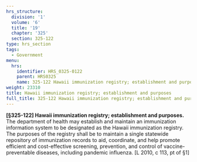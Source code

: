 ```yaml
---
hrs_structure:
  division: '1'
  volume: '6'
  title: '19'
  chapter: '325'
  section: 325-122
type: hrs_section
tags:
  - Government
menu:
  hrs:
    identifier: HRS_0325-0122
    parent: HRS0325
    name: 325-122 Hawaii immunization registry; establishment and purposes
weight: 23310
title: Hawaii immunization registry; establishment and purposes
full_title: 325-122 Hawaii immunization registry; establishment and purposes
---
```

**[§325-122] Hawaii immunization registry; establishment and purposes.** The department of health may establish and maintain an immunization information system to be designated as the Hawaii immunization registry. The purposes of the registry shall be to maintain a single statewide repository of immunization records to aid, coordinate, and help promote efficient and cost-effective screening, prevention, and control of vaccine-preventable diseases, including pandemic influenza. [L 2010, c 113, pt of §1]